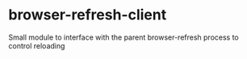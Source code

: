 browser-refresh-client
======================

Small module to interface with the parent browser-refresh process to control reloading
